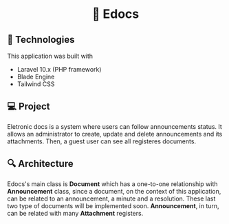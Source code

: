 <h1 align="center">📄 <b>Edocs</b></h1>

## 🚀 Technologies

This application was built with

- Laravel 10.x (PHP framework)
- Blade Engine
- Tailwind CSS

##  💻 Project

Eletronic docs is a system where users can follow announcements status. It allows an administrator to create, update and delete announcements and its attachments. Then, a guest user can see all registeres documents.

## 🔍 Architecture

Edocs's main class is **Document** which has a one-to-one relationship with **Announcement** class, since a document, on the context of this application, can be related to an announcement, a minute and a resolution. These last two type of documents will be implemented soon. **Announcement**, in turn, can be related with many **Attachment** registers.
